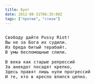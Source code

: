 ```yaml
---
title: Бунт
date: 2012-08-31T06:35:00Z
tags: ["против", "стихи"]
---
```


<pre>

Свободу дайте Pussy Riot!
Вы не за Бога их судили.
Из бреда битый терабайт.
В умы беспомощные слили.

В века как старые репрессий
За анекдот посадят крепко,
Здесь правят лишь нули прогрессий
И те, кто в кресло впился цепко.

</pre>